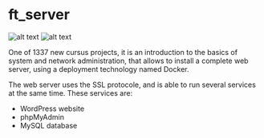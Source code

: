 # ft_server
![alt text](https://pbs.twimg.com/profile_images/989065701234225155/gv4BbneW_400x400.jpg)
![alt text](https://pbs.twimg.com/profile_images/1140904829675560960/2sG9MiUM_400x400.png)


One of 1337 new cursus projects, it is an introduction to the basics of system and network administration, that allows to install a complete web server, using a deployment technology named Docker.

The web server uses the SSL protocole, and is able to run several services at the same time. These services are:
  - WordPress website
  - phpMyAdmin
  - MySQL database
